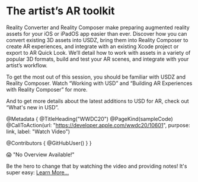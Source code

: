 # The artist’s AR toolkit

Reality Converter and Reality Composer make preparing augmented reality assets for your iOS or iPadOS app easier than ever. Discover how you can convert existing 3D assets into USDZ, bring them into Reality Composer to create AR experiences, and integrate with an existing Xcode project or export to AR Quick Look. We’ll detail how to work with assets in a variety of popular 3D formats, build and test your AR scenes, and integrate with your artist’s workflow.

To get the most out of this session, you should be familiar with USDZ and Reality Composer. Watch “Working with USD” and “Building AR Experiences with Reality Composer” for more.

And to get more details about the latest additions to USD for AR, check out “What's new in USD”.

@Metadata {
   @TitleHeading("WWDC20")
   @PageKind(sampleCode)
   @CallToAction(url: "https://developer.apple.com/wwdc20/10601", purpose: link, label: "Watch Video")

   @Contributors {
      @GitHubUser(<replace this with your GitHub handle>)
   }
}

😱 "No Overview Available!"

Be the hero to change that by watching the video and providing notes! It's super easy:
 [Learn More…](https://wwdcnotes.github.io/WWDCNotes/documentation/wwdcnotes/contributing)
